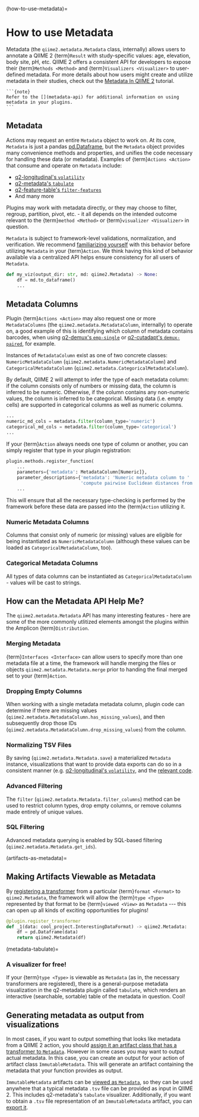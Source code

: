 (how-to-use-metadata)=
# How to use Metadata

Metadata (the `qiime2.metadata.Metadata` class, internally) allows users to annotate a QIIME 2 {term}`Result` with study-specific values: age, elevation, body site, pH, etc.
QIIME 2 offers a consistent API for developers to expose their {term}`Methods <Method>` and {term}`Visualizers <Visualizer>` to user-defined metadata.
For more details about how users might create and utilize metadata in their studies, check out the [Metadata In QIIME 2](https://docs.qiime2.org/2018.4/tutorials/metadata/) tutorial.

````{margin}
```{note}
Refer to the [](metadata-api) for additional information on using metadata in your plugins.
```
````

## Metadata

Actions may request an entire `Metadata` object to work on.
At its core, `Metadata` is just a pandas [pd.Dataframe](https://pandas.pydata.org/docs/reference/api/pandas.DataFrame.html), but the `Metadata` object provides many convenience methods and properties, and unifies the code necessary for handling these data (or metadata).
Examples of {term}`Actions <Action>`  that consume and operate on `Metadata` include:

- [q2-longitudinal's `volatility`](https://docs.qiime2.org/2018.4/plugins/available/longitudinal/volatility/)
- [q2-metadata's `tabulate`](https://docs.qiime2.org/2018.4/plugins/available/metadata/tabulate/)
- [q2-feature-table's `filter-features`](https://docs.qiime2.org/2018.4/plugins/available/feature-table/filter-features/)
- And many more

Plugins may work with metadata directly, or they may choose to filter, regroup, partition, pivot, etc. - it all depends on the intended outcome relevant to the {term}`method <Method>` or {term}`visualizer <Visualizer>` in question.

`Metadata` is subject to framework-level validations, normalization, and verification.
We recommend [familiarizing yourself](https://docs.qiime2.org/2018.4/tutorials/metadata/) with this behavior before utilizing `Metadata` in your {term}`Action`.
We think having this kind of behavior available via a centralized API helps ensure consistency for all users of `Metadata`.

```python
def my_viz(output_dir: str, md: qiime2.Metadata) -> None:
    df = md.to_dataframe()
    ...
```

## Metadata Columns

Plugin {term}`Actions <Action>` may also request one or more `MetadataColumns` (the `qiime2.metadata.MetadataColumn`, internally) to operate on, a good example of this is identifying which column of metadata contains barcodes, when using [q2-demux's `emp-single`](https://docs.qiime2.org/2018.4/plugins/available/demux/emp-single/) or [q2-cutadapt's `demux-paired`](https://docs.qiime2.org/2018.4/plugins/available/cutadapt/demux-paired/), for example.

Instances of `MetadataColumn` exist as one of two concrete classes: `NumericMetadataColumn` (`qiime2.metadata.NumericMetadataColumn`) and `CategoricalMetadataColumn` (`qiime2.metadata.CategoricalMetadataColumn`).

By default, QIIME 2 will attempt to infer the type of each metadata column: if the column consists only of numbers or missing data, the column is inferred to be numeric.
Otherwise, if the column contains any non-numeric values, the column is inferred to be categorical.
Missing data (i.e. empty cells) are supported in categorical columns as well as numeric columns.

```python
...
numeric_md_cols = metadata.filter(column_type='numeric')
categorical_md_cols = metadata.filter(column_type='categorical')
...
```

If your {term}`Action` always needs one type of column or another, you can simply register that type in your plugin registration:

```python
plugin.methods.register_function(
    ...
    parameters={'metadata': MetadataColumn[Numeric]},
    parameter_descriptions={'metadata': 'Numeric metadata column to '
                            'compute pairwise Euclidean distances from'},
    ...
```

This will ensure that all the necessary type-checking is performed by the framework before these data are passed into the {term}`Action` utilizing it.

### Numeric Metadata Columns

Columns that consist only of numeric (or missing) values are eligible for being instantiated as `NumericMetadataColumn` (although these values can be loaded as `CategoricalMetadataColumn`, too).

### Categorical Metadata Columns

All types of data columns can be instantiated as `CategoricalMetadataColumn` - values will be cast to strings.

## How can the Metadata API Help Me?

The `qiime2.metadata.Metadata` API has many interesting features - here are some of the more commonly utlitized elements amongst the plugins within the Amplicon {term}`Distribution`.

### Merging Metadata

{term}`Interfaces <Interface>` can allow users to specify more than one metadata file at a time, the framework will handle merging the files or objects `qiime2.metadata.Metadata.merge` prior to handing the final merged set to your {term}`Action`.

### Dropping Empty Columns

When working with a single metadata metadata column, plugin code can determine if there are missing values (`qiime2.metadata.MetadataColumn.has_missing_values`), and then subsequently drop those IDs (`qiime2.metadata.MetadataColumn.drop_missing_values`) from the column.

### Normalizing TSV Files

By saving (`qiime2.metadata.Metadata.save`) a materialized `Metadata` instance, visualizations that want to provide data exports can do so in a consistent manner (e.g. [q2-longitudinal's `volatility`](https://docs.qiime2.org/2018.4/plugins/available/longitudinal/volatility/), and the [relevant code](https://github.com/qiime2/q2-longitudinal/blob/93558f4d6b5f34c9a01f8d7a63175dfba249b361/q2_longitudinal/_longitudinal.py#L330).

### Advanced Filtering

The `filter` (`qiime2.metadata.Metadata.filter_columns`) method can be used to restrict column types, drop empty columns, or remove columns made entirely of unique values.

### SQL Filtering

Advanced metadata querying is enabled by SQL-based filtering (`qiime2.metadata.Metadata.get_ids`).

(artifacts-as-metadata)=
## Making Artifacts Viewable as Metadata

By [registering a transformer](howto-create-register-transformer) from a particular {term}`format <Format>` to `qiime2.Metadata`, the framework will allow the {term}`type <Type>` represented by that format to be {term}`viewed <View>` as `Metadata` --- this can open up all kinds of exciting opportunities for plugins!

```python
@plugin.register_transformer
def _1(data: cool_project.InterestingDataFormat) -> qiime2.Metadata:
    df = pd.Dataframe(data)
    return qiime2.Metadata(df)
```

(metadata-tabulate)=
### A visualizer for free!

If your {term}`type <Type>` is viewable as `Metadata` (as in, the necessary transformers are registered), there is a general-purpose metadata visualization in the q2-metadata plugin called `tabulate`, which renders an interactive (searchable, sortable) table of the metadata in question.
Cool!

## Generating metadata as output from visualizations

In most cases, if you want to output something that looks like metadata from a QIIME 2 action, you should [assign it an artifact class that has a transformer to `Metadata`](artifacts-as-metadata).
However in some cases you may want to output actual metadata.
In this case, you can create an output for your action of artifact class `ImmutableMetadata`.
This will generate an artifact containing the metadata that your function provides as output.

`ImmutableMetadata` artifacts can be [viewed as `Metadata`](artifacts-as-metadata), so they can be used anywhere that a typical metadata `.tsv` file can be provided as input in QIIME 2.
This includes q2-metadata's `tabulate` visualizer.
Additionally, if you want to obtain a `.tsv` file representation of an `ImmutableMetadata` artifact, you can [export it](https://docs.qiime2.org/2024.2/tutorials/exporting/).


